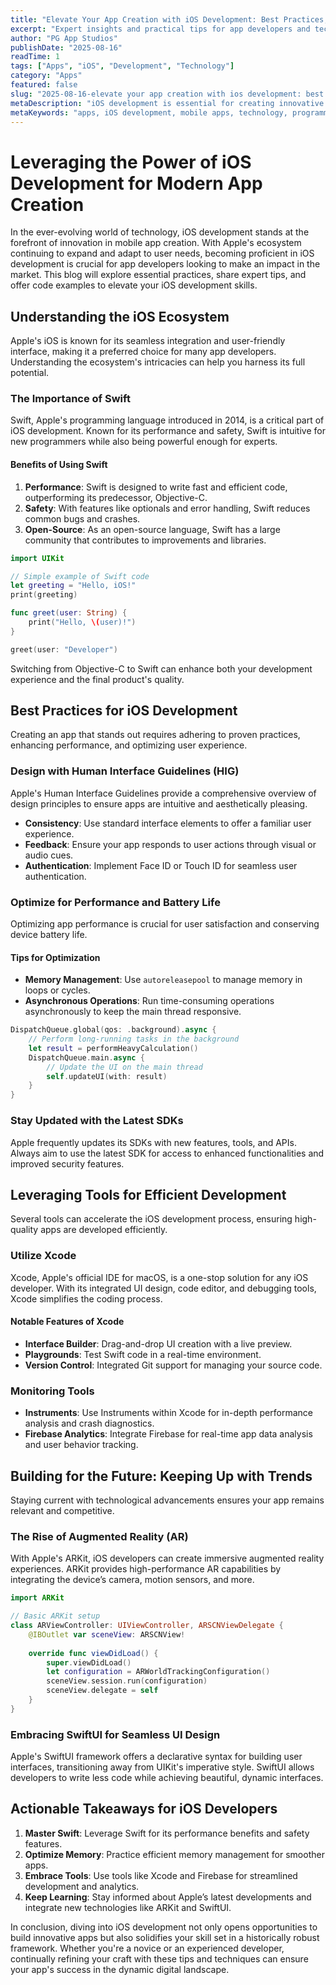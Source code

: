 ```yaml
---
title: "Elevate Your App Creation with iOS Development: Best Practices, Tools, and Trends"
excerpt: "Expert insights and practical tips for app developers and tech enthusiasts"
author: "PG App Studios"
publishDate: "2025-08-16"
readTime: 1
tags: ["Apps", "iOS", "Development", "Technology"]
category: "Apps"
featured: false
slug: "2025-08-16-elevate your app creation with ios development: best practices, tools, and trends"
metaDescription: "iOS development is essential for creating innovative apps that excel in performance and user experience...."
metaKeywords: "apps, iOS development, mobile apps, technology, programming"
---
```

# Leveraging the Power of iOS Development for Modern App Creation

In the ever-evolving world of technology, iOS development stands at the forefront of innovation in mobile app creation. With Apple's ecosystem continuing to expand and adapt to user needs, becoming proficient in iOS development is crucial for app developers looking to make an impact in the market. This blog will explore essential practices, share expert tips, and offer code examples to elevate your iOS development skills.

## Understanding the iOS Ecosystem

Apple's iOS is known for its seamless integration and user-friendly interface, making it a preferred choice for many app developers. Understanding the ecosystem's intricacies can help you harness its full potential.

### The Importance of Swift

Swift, Apple's programming language introduced in 2014, is a critical part of iOS development. Known for its performance and safety, Swift is intuitive for new programmers while also being powerful enough for experts.

#### Benefits of Using Swift

1. **Performance**: Swift is designed to write fast and efficient code, outperforming its predecessor, Objective-C.
2. **Safety**: With features like optionals and error handling, Swift reduces common bugs and crashes.
3. **Open-Source**: As an open-source language, Swift has a large community that contributes to improvements and libraries.

```swift
import UIKit

// Simple example of Swift code
let greeting = "Hello, iOS!"
print(greeting)

func greet(user: String) {
    print("Hello, \(user)!")
}

greet(user: "Developer")
```

Switching from Objective-C to Swift can enhance both your development experience and the final product's quality.

## Best Practices for iOS Development

Creating an app that stands out requires adhering to proven practices, enhancing performance, and optimizing user experience.

### Design with Human Interface Guidelines (HIG)

Apple's Human Interface Guidelines provide a comprehensive overview of design principles to ensure apps are intuitive and aesthetically pleasing.

- **Consistency**: Use standard interface elements to offer a familiar user experience.
- **Feedback**: Ensure your app responds to user actions through visual or audio cues.
- **Authentication**: Implement Face ID or Touch ID for seamless user authentication.

### Optimize for Performance and Battery Life

Optimizing app performance is crucial for user satisfaction and conserving device battery life.

#### Tips for Optimization

- **Memory Management**: Use `autoreleasepool` to manage memory in loops or cycles.
- **Asynchronous Operations**: Run time-consuming operations asynchronously to keep the main thread responsive.
  
```swift
DispatchQueue.global(qos: .background).async {
    // Perform long-running tasks in the background
    let result = performHeavyCalculation()
    DispatchQueue.main.async {
        // Update the UI on the main thread
        self.updateUI(with: result)
    }
}
```

### Stay Updated with the Latest SDKs

Apple frequently updates its SDKs with new features, tools, and APIs. Always aim to use the latest SDK for access to enhanced functionalities and improved security features.

## Leveraging Tools for Efficient Development

Several tools can accelerate the iOS development process, ensuring high-quality apps are developed efficiently.

### Utilize Xcode

Xcode, Apple's official IDE for macOS, is a one-stop solution for any iOS developer. With its integrated UI design, code editor, and debugging tools, Xcode simplifies the coding process.

#### Notable Features of Xcode

- **Interface Builder**: Drag-and-drop UI creation with a live preview.
- **Playgrounds**: Test Swift code in a real-time environment.
- **Version Control**: Integrated Git support for managing your source code.

### Monitoring Tools

- **Instruments**: Use Instruments within Xcode for in-depth performance analysis and crash diagnostics.
- **Firebase Analytics**: Integrate Firebase for real-time app data analysis and user behavior tracking.

## Building for the Future: Keeping Up with Trends

Staying current with technological advancements ensures your app remains relevant and competitive. 

### The Rise of Augmented Reality (AR)

With Apple's ARKit, iOS developers can create immersive augmented reality experiences. ARKit provides high-performance AR capabilities by integrating the device’s camera, motion sensors, and more.

```swift
import ARKit

// Basic ARKit setup
class ARViewController: UIViewController, ARSCNViewDelegate {
    @IBOutlet var sceneView: ARSCNView!
    
    override func viewDidLoad() {
        super.viewDidLoad()
        let configuration = ARWorldTrackingConfiguration()
        sceneView.session.run(configuration)
        sceneView.delegate = self
    }
}
```

### Embracing SwiftUI for Seamless UI Design

Apple's SwiftUI framework offers a declarative syntax for building user interfaces, transitioning away from UIKit's imperative style. SwiftUI allows developers to write less code while achieving beautiful, dynamic interfaces.

## Actionable Takeaways for iOS Developers

1. **Master Swift**: Leverage Swift for its performance benefits and safety features.
2. **Optimize Memory**: Practice efficient memory management for smoother apps.
3. **Embrace Tools**: Use tools like Xcode and Firebase for streamlined development and analytics.
4. **Keep Learning**: Stay informed about Apple’s latest developments and integrate new technologies like ARKit and SwiftUI.

In conclusion, diving into iOS development not only opens opportunities to build innovative apps but also solidifies your skill set in a historically robust framework. Whether you're a novice or an experienced developer, continually refining your craft with these tips and techniques can ensure your app's success in the dynamic digital landscape.